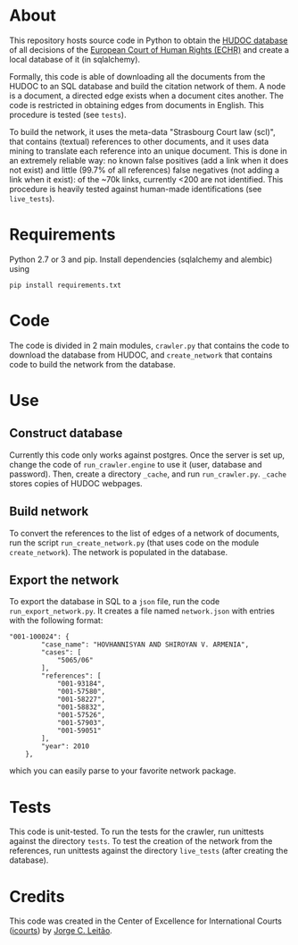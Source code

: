 # About
This repository hosts source code in Python to obtain the [HUDOC database](http://hudoc.echr.coe.int)
of all decisions of the [European Court of Human Rights (ECHR)](http://www.echr.coe.int/Pages/home.aspx?p=home)
and create a local database of it (in sqlalchemy).

Formally, this code is able of downloading all the documents from the HUDOC to an SQL database and
build the citation network of them. A node is a document, a directed edge exists when a document cites another.
The code is restricted in obtaining edges from documents in English.
This procedure is tested (see `tests`).

To build the network, it uses the meta-data "Strasbourg Court law (scl)",
that contains (textual) references to other documents, and it uses data mining to translate each
reference into an unique document. This is done in an extremely reliable way: no known
false positives (add a link when it does not exist) and little (99.7% of all references) 
false negatives (not adding a link when it exist): of the ~70k links, currently <200 are not identified.
This procedure is heavily tested against human-made identifications (see `live_tests`).

# Requirements
Python 2.7 or 3 and pip. Install dependencies (sqlalchemy and alembic) using

    pip install requirements.txt

# Code
The code is divided in 2 main modules, `crawler.py` that contains the code to download the database from HUDOC,
and `create_network` that contains code to build the network from the database.

# Use

## Construct database
Currently this code only works against postgres.
Once the server is set up, change the code
of `run_crawler.engine` to use it (user, database and password).
Then, create a directory `_cache`, and run `run_crawler.py`. `_cache` stores copies of HUDOC webpages.

## Build network
To convert the references to the list of edges of a network of documents, run the script `run_create_network.py`
(that uses code on the module `create_network`). The network is populated in the database.

## Export the network
To export the database in SQL to a `json` file, run the code `run_export_network.py`.
It creates a file named `network.json` with entries with the following format:

    "001-100024": {
            "case_name": "HOVHANNISYAN AND SHIROYAN V. ARMENIA",
            "cases": [
                "5065/06"
            ],
            "references": [
                "001-93184",
                "001-57580",
                "001-58227",
                "001-58832",
                "001-57526",
                "001-57903",
                "001-59051"
            ],
            "year": 2010
        },

which you can easily parse to your favorite network package.

# Tests
This code is unit-tested. To run the tests for the crawler, run unittests against the directory `tests`.
To test the creation of the network from the references, run unittests against the directory `live_tests`
(after creating the database).

# Credits
This code was created in the Center of Excellence for International Courts ([icourts](http://jura.ku.dk/icourts/))
by [Jorge C. Leitão](jorgecarleitao.net).
